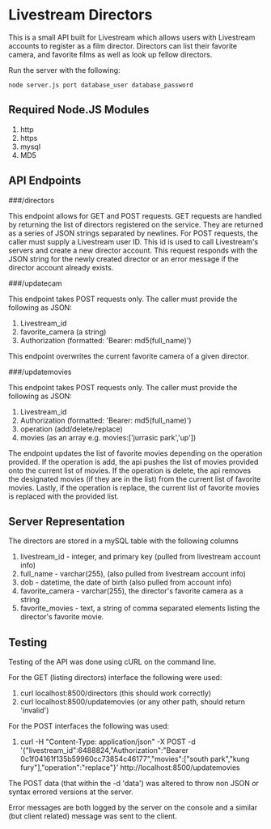 Livestream Directors
======

This is a small API built for Livestream which allows users with Livestream accounts to register as a film director. Directors can list their favorite camera, and favorite films as well as look up fellow directors.

Run the server with the following:

`node server.js port database_user database_password`

Required Node.JS Modules
------
1. http
2. https
3. mysql
4. MD5

API Endpoints
------
###/directors

This endpoint allows for GET and POST requests. GET requests are handled by returning the list of directors registered on the service. They are returned as a series of JSON strings separated by newlines. For POST requests, the caller must supply a Livestream user ID. This id is used to call Livestream's servers and create a new director account. This request responds with the JSON string for the newly created director or an error message if the director account already exists.

###/updatecam

This endpoint takes POST requests only. The caller must provide the following as JSON:

1. Livestream_id
2. favorite_camera (a string)
3. Authorization (formatted: 'Bearer: md5(full_name)')

This endpoint overwrites the current favorite camera of a given director.

###/updatemovies

This endpoint takes POST requests only. The caller must provide the following as JSON:

1. Livestream_id
2. Authorization (formatted: 'Bearer: md5(full_name)')
3. operation (add/delete/replace)
4. movies (as an array e.g. movies:['jurrasic park','up'])

The endpoint updates the list of favorite movies depending on the operation provided. If the operation is add, the api pushes the list of movies provided onto the current list of movies. If the operation is delete, the api removes the designated movies (if they are in the list) from the current list of favorite movies. Lastly, if the operation is replace, the current list of favorite movies is replaced with the provided list.

Server Representation
------

The directors are stored in a mySQL table with the following columns

1. livestream_id - integer, and primary key (pulled from livestream account info)
2. full_name - varchar(255), (also pulled from livestream account info)
3. dob - datetime, the date of birth (also pulled from account info)
4. favorite_camera - varchar(255), the director's favorite camera as a string
5. favorite_movies - text, a string of comma separated elements listing the director's favorite movie.

Testing
------

Testing of the API was done using cURL on the command line.

For the GET (listing directors) interface the following were used:

1. curl localhost:8500/directors (this should work correctly)
2. curl localhost:8500/updatemovies (or any other path, should return 'invalid')

For the POST interfaces the following was used:

1. curl -H "Content-Type: application/json" -X POST -d '{"livestream_id":6488824,"Authorization":"Bearer 0c1f04161f135b59960cc73854c46177","movies":["south park","kung fury"],"operation":"replace"}' http://localhost:8500/updatemovies

The POST data (that within the -d 'data') was altered to throw non JSON or syntax errored versions at the server.

Error messages are both logged by the server on the console and a similar (but client related) message was sent to the client.
